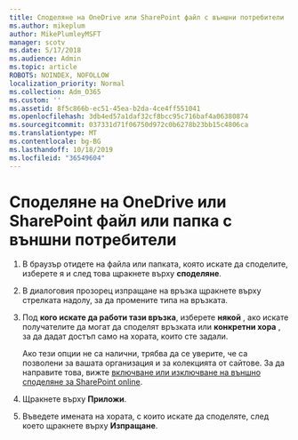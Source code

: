 ```yaml
---
title: Споделяне на OneDrive или SharePoint файл с външни потребители
ms.author: mikeplum
author: MikePlumleyMSFT
manager: scotv
ms.date: 5/17/2018
ms.audience: Admin
ms.topic: article
ROBOTS: NOINDEX, NOFOLLOW
localization_priority: Normal
ms.collection: Adm_O365
ms.custom: ''
ms.assetid: 8f5c866b-ec51-45ea-b2da-4ce4ff551041
ms.openlocfilehash: 3db4ed57a1daf32cf8bcc95c716baf4a06380874
ms.sourcegitcommit: 037331d71f06750d972c0b6278b23bb15c4806ca
ms.translationtype: MT
ms.contentlocale: bg-BG
ms.lasthandoff: 10/18/2019
ms.locfileid: "36549604"
---
```

# <a name="share-a-onedrive-or-sharepoint-file-or-folder-with-external-users"></a>Споделяне на OneDrive или SharePoint файл или папка с външни потребители

1. В браузър отидете на файла или папката, която искате да споделите, изберете я и след това щракнете върху **споделяне**.
    
2. В диалоговия прозорец изпращане на връзка щракнете върху стрелката надолу, за да промените типа на връзката.
    
3. Под **кого искате да работи тази връзка**, изберете **някой** , ако искате получателите да могат да споделят връзката или **конкретни хора** , за да дадат достъп само на хората, които сте задали. 
    
    Ако тези опции не са налични, трябва да се уверите, че са позволени за вашата организация и за колекцията от сайтове. За да направите това, вижте [включване или изключване на външно споделяне за SharePoint online](https://go.microsoft.com/fwlink/?linkid=866426).
    
4. Щракнете върху **Приложи**.
    
5. Въведете имената на хората, с които искате да споделяте, след което щракнете върху **Изпращане**.
    

